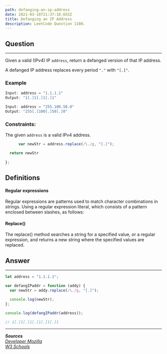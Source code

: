 ```yaml
---
path: defanging-an-ip-address
date: 2021-03-16T21:37:10.655Z
title: Defanging an IP Address
description: LeetCode Question 1108.
---
```

## Question

- - -

Given a valid (IPv4) IP `address`, return a defanged version of that IP address.

A defanged IP address replaces every period `"."` with `"[.]"`.

### Example

```js
Input: address = "1.1.1.1"
Output: "1[.]1[.]1[.]1"
```

```js
Input: address = "255.100.50.0"
Output: "255[.]100[.]50[.]0"
```

### **Constraints:**

The given `address` is a valid IPv4 address.

```js
      var newStr = address.replace(/\./g, "[.]");

  return newStr
    
};
```

## Definitions

#### Regular expressions

Regular expressions are patterns used to match character combinations in strings.  Using a regular expression literal, which consists of a pattern enclosed between slashes, as follows:

#### Replace()

The replace() method searches a string for a specified value, or a regular expression, and returns a new string where the specified values are replaced.

## Answer

- - -

```js
let address = "1.1.1.1";

var defangIPaddr = function (addy) {
  var newStr = addy.replace(/\./g, "[.]");

  console.log(newStr);
};

console.log(defangIPaddr(address));

// 1[.]1[.]1[.]1[.]1[.]1
```

- - -

***Sources***\
*[Developer Mozilla ](https://developer.mozilla.org/en-US/docs/Web/JavaScript/Guide/Regular_Expressions)*\
*[W3 Schools ](https://www.w3schools.com/jsref/jsref_replace.asp)*